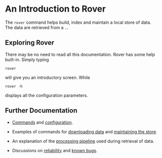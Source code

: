 
# An Introduction to Rover

The `rover` command helps build, index and maintain a local store of
data.  The data are retrieved from a ...

## Exploring Rover

There may be no need to read all this documentation.  Rover has some
help built-in.  Simply typing

    rover

will give you an introductory screen.  While

    rover -h

displays all the configuration parameters.

## Further Documentation

* [Commands](./commands.md) and [configuration](./configuration.md).

* Examples of commands for [downloading data](./download.md) and
  [maintaining the store](./maintenance.md).

* An explanation of the [processing pipeline](./pipeline.md) used
  during retrieval of data.

* Discussions on [reliability](./reliability.md) and [known
  bugs](./bugs.md).


